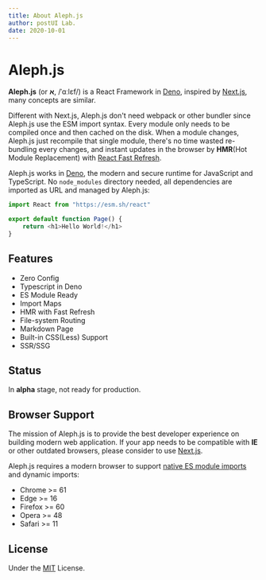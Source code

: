 ```yaml
---
title: About Aleph.js
author: postUI Lab.
date: 2020-10-01
---
```


# Aleph.js
**Aleph.js** (or **א**, /ˈɑːlɛf/) is a React Framework in [Deno], inspired by [Next.js], many concepts are similar.

Different with Next.js, Aleph.js don't need webpack or other bundler since Aleph.js use the ESM import syntax. Every module only needs to be compiled once and then cached on the disk. When a module changes, Aleph.js just recompile that single module, there's no time wasted re-bundling every changes, and instant updates in the browser by **HMR**(Hot Module Replacement) with [React Fast Refresh](https://github.com/facebook/react/issues/16604#issuecomment-528663101).

Aleph.js works in [Deno], the modern and secure runtime for JavaScript and TypeScript. No `node_modules` directory needed, all dependencies are imported as URL and managed by Aleph.js:
```typescript
import React from "https://esm.sh/react"

export default function Page() {
    return <h1>Hello World!</h1>
}
```

## Features
- Zero Config
- Typescript in Deno
- ES Module Ready
- Import Maps
- HMR with Fast Refresh
- File-system Routing
- Markdown Page
- Built-in CSS(Less) Support
- SSR/SSG

## Status
In **alpha** stage, not ready for production.

## Browser Support
The mission of Aleph.js is to provide the best developer experience on building modern web application. If your app needs to be compatible with **IE** or other outdated browsers, please consider to use [Next.js].

Aleph.js requires a modern browser to support [native ES module imports](https://caniuse.com/#feat=es6-module) and dynamic imports:
- Chrome >= 61
- Edge >= 16
- Firefox >= 60
- Opera >= 48
- Safari >= 11

## License
Under the [MIT](https://opensource.org/licenses/MIT) License.

[Deno]: https://deno.land
[Next.js]: https://nextjs.org
